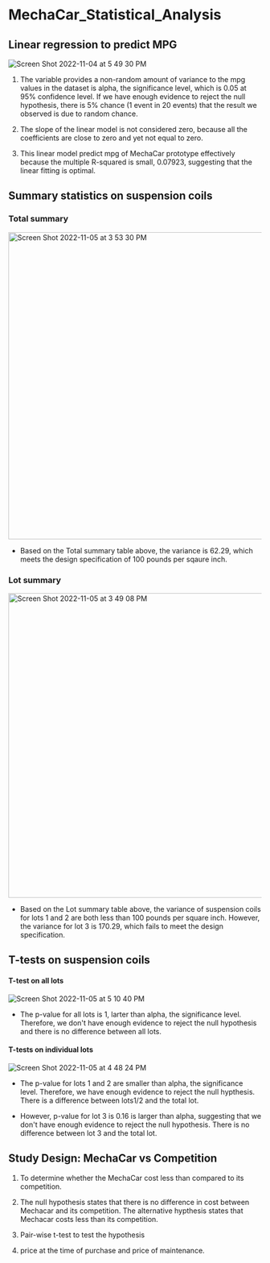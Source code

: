 # MechaCar_Statistical_Analysis

## Linear regression to predict MPG

![Screen Shot 2022-11-04 at 5 49 30 PM](https://user-images.githubusercontent.com/108419097/200080113-762b8a34-541e-4dc6-9fef-2c9973514a20.png)

1. The variable provides a non-random amount of variance to the mpg values in the dataset is alpha, the significance level, which is 0.05 at 95% confidence level.  If we have enough evidence to reject the null hypothesis, there is 5% chance (1 event in 20 events) that the result we observed is due to random chance. 

2. The slope of the linear model is not considered zero, because all the coefficients are close to zero and yet not equal to zero. 

3. This linear model predict mpg of MechaCar prototype effectively because the multiple R-squared is small, 0.07923, suggesting that the linear fitting is optimal.


## Summary statistics on suspension coils

### Total summary
<img width="610" alt="Screen Shot 2022-11-05 at 3 53 30 PM" src="https://user-images.githubusercontent.com/108419097/200138573-498147ec-9dbc-4a58-b9ea-4c155e95f6b3.png">

- Based on the Total summary table above, the variance is 62.29, which meets the design specification of 100 pounds per sqaure inch. 

### Lot summary

<img width="605" alt="Screen Shot 2022-11-05 at 3 49 08 PM" src="https://user-images.githubusercontent.com/108419097/200138570-917dd834-03ff-4b20-9dec-51bbab14b1d2.png">

- Based on the Lot summary table above, the variance of suspension coils for lots 1 and 2 are both less than 100 pounds per square inch.  However, the variance for lot 3 is 170.29, which fails to meet the design specification.

## T-tests on suspension coils

#### T-test on all lots
![Screen Shot 2022-11-05 at 5 10 40 PM](https://user-images.githubusercontent.com/108419097/200141449-57cbfaf3-4eba-4365-bb09-5917b5ea7bca.png)

- The p-value for all lots is 1, larter than alpha, the significance level. Therefore, we don't have enough evidence to reject the null hypothesis and there is no difference between all lots.

#### T-tests on individual lots
![Screen Shot 2022-11-05 at 4 48 24 PM](https://user-images.githubusercontent.com/108419097/200141078-c6cf5b79-9c9d-4a0c-b58d-2116805f62fa.png)

- The p-value for lots 1 and 2 are smaller than alpha, the significance level. Therefore, we have enough evidence to reject the null hypthesis.  There is a difference between lots1/2 and the total lot.

-  However, p-value for lot 3 is 0.16 is larger than alpha, suggesting that we don't have enough evidence to reject the null hypothesis. There is no difference between lot 3 and the total lot. 


## Study Design: MechaCar vs Competition 

1. To determine whether the MechaCar cost less than compared to its competition.

2. The null hypothesis states that there is no difference in cost between Mechacar and its competition.  The alternative hypthesis states that Mechacar costs less than its competition. 

3. Pair-wise t-test to test the hypothesis

4. price at the time of purchase and price of maintenance.


